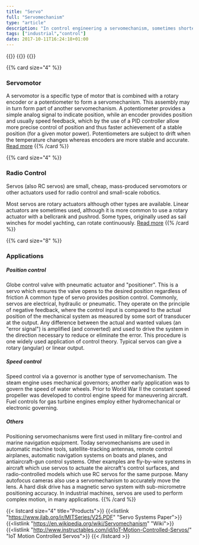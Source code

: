 ```yaml
---
title: "Servo"
full: "Servomechanism"
type: "article"
description: "In control engineering a servomechanism, sometimes shortened to servo, is an automatic device that uses error-sensing negative feedback to correct the action of a mechanism. It usually includes a built-in encoder or other position feedback mechanism to ensure the output is achieving the desired effect. The term correctly applies only to systems where the feedback or error-correction signals help control mechanical position, speed or other parameters."
tags: ["industrial","control"]
date: 2017-10-11T16:24:18+01:00
---
```


{{<card size="4" small="Wikipedia" style="info">}}
{{<description>}}
{{</card>}}

{{% card size="4" %}}
### Servomotor

A servomotor is a specific type of motor that is combined with a rotary encoder or a potentiometer to form a servomechanism. This assembly may in turn form part of another servomechanism. A potentiometer provides a simple analog signal to indicate position, while an encoder provides position and usually speed feedback, which by the use of a PID controller allow more precise control of position and thus faster achievement of a stable position (for a given motor power). Potentiometers are subject to drift when the temperature changes whereas encoders are more stable and accurate. [Read more](https://en.wikipedia.org/wiki/Servomotor)
{{% /card %}}

{{% card size="4" %}}
### Radio Control

Servos (also RC servos) are small, cheap, mass-produced servomotors or other actuators used for radio control and small-scale robotics. 

Most servos are rotary actuators although other types are available. Linear actuators are sometimes used, although it is more common to use a rotary actuator with a bellcrank and pushrod. Some types, originally used as sail winches for model yachting, can rotate continuously. [Read more](https://en.wikipedia.org/wiki/Servo_(radio_control))
{{% /card %}}

{{% card size="8" %}}
### Applications
##### Position control
Globe control valve with pneumatic actuator and "positioner". This is a servo which ensures the valve opens to the desired position regardless of friction
A common type of servo provides position control. Commonly, servos are electrical, hydraulic or pneumatic. They operate on the principle of negative feedback, where the control input is compared to the actual position of the mechanical system as measured by some sort of transducer at the output. Any difference between the actual and wanted values (an "error signal") is amplified (and converted) and used to drive the system in the direction necessary to reduce or eliminate the error. This procedure is one widely used application of control theory. Typical servos can give a rotary (angular) or linear output.

##### Speed control
Speed control via a governor is another type of servomechanism. The steam engine uses mechanical governors; another early application was to govern the speed of water wheels. Prior to World War II the constant speed propeller was developed to control engine speed for maneuvering aircraft. Fuel controls for gas turbine engines employ either hydromechanical or electronic governing.

##### Others
Positioning servomechanisms were first used in military fire-control and marine navigation equipment. Today servomechanisms are used in automatic machine tools, satellite-tracking antennas, remote control airplanes, automatic navigation systems on boats and planes, and antiaircraft-gun control systems. Other examples are fly-by-wire systems in aircraft which use servos to actuate the aircraft's control surfaces, and radio-controlled models which use RC servos for the same purpose. Many autofocus cameras also use a servomechanism to accurately move the lens. A hard disk drive has a magnetic servo system with sub-micrometre positioning accuracy. In industrial machines, servos are used to perform complex motion, in many applications.
{{% /card %}}

{{< listcard size="4" title="Products">}}
    {{<listlink "https://www.jlab.org/ir/MITSeries/V25.PDF" "Servo Systems Paper">}}
    {{<listlink "https://en.wikipedia.org/wiki/Servomechanism" "Wiki">}}
    {{<listlink "http://www.instructables.com/id/IoT-Motion-Controlled-Servos/" "IoT Motion Controlled Servos">}}
{{< /listcard >}}